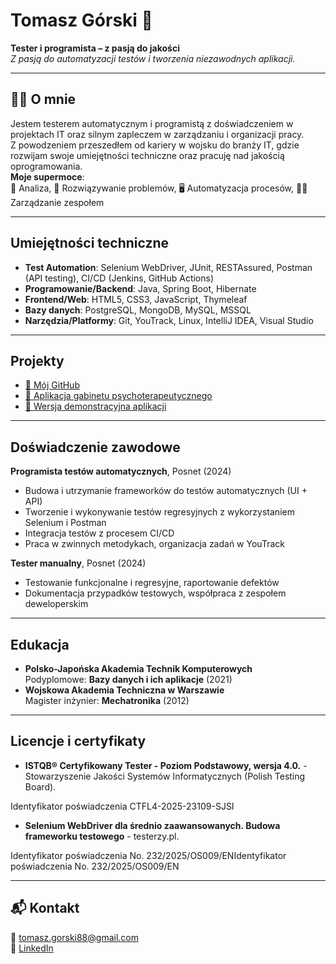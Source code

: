 # Tomasz Górski 🚀

**Tester i programista – z pasją do jakości**  
*Z pasją do automatyzacji testów i tworzenia niezawodnych aplikacji.*

---

## 🧑‍💻 O mnie
Jestem testerem automatycznym i programistą z doświadczeniem w projektach IT oraz silnym zapleczem w zarządzaniu i organizacji pracy.  
Z powodzeniem przeszedłem od kariery w wojsku do branży IT, gdzie rozwijam swoje umiejętności techniczne oraz pracuję nad jakością oprogramowania.  
**Moje supermoce**:  
🧠 Analiza, 🚀 Rozwiązywanie problemów, 🖥️ Automatyzacja procesów, 👨‍💼 Zarządzanie zespołem 

---

##  Umiejętności techniczne  
- **Test Automation**: Selenium WebDriver, JUnit, RESTAssured, Postman (API testing), CI/CD (Jenkins, GitHub Actions)  
- **Programowanie/Backend**: Java, Spring Boot, Hibernate  
- **Frontend/Web**: HTML5, CSS3, JavaScript, Thymeleaf  
- **Bazy danych**: PostgreSQL, MongoDB, MySQL, MSSQL  
- **Narzędzia/Platformy**: Git, YouTrack, Linux, IntelliJ IDEA, Visual Studio 
---

## Projekty
- [🔗 Mój GitHub](https://github.com/GoralTomaszGorski)
- [🏥 Aplikacja gabinetu psychoterapeutycznego](https://psychoterapia-krasnik.pl)
- [📱 Wersja demonstracyjna aplikacji](http://demo.psychoterapia-krasnik.pl)

---

##  Doświadczenie zawodowe  
**Programista testów automatycznych**, Posnet (2024)  
- Budowa i utrzymanie frameworków do testów automatycznych (UI + API)  
- Tworzenie i wykonywanie testów regresyjnych z wykorzystaniem Selenium i Postman  
- Integracja testów z procesem CI/CD  
- Praca w zwinnych metodykach, organizacja zadań w YouTrack  

**Tester manualny**, Posnet (2024)  
- Testowanie funkcjonalne i regresyjne, raportowanie defektów  
- Dokumentacja przypadków testowych, współpraca z zespołem deweloperskim  

---

## Edukacja
- **Polsko-Japońska Akademia Technik Komputerowych**  
  Podyplomowe: **Bazy danych i ich aplikacje** (2021)  
- **Wojskowa Akademia Techniczna w Warszawie**  
  Magister inżynier: **Mechatronika** (2012)

---

## Licencje i certyfikaty

- **ISTQB® Certyfikowany Tester - Poziom Podstawowy, wersja 4.0.** - Stowarzyszenie Jakości Systemów Informatycznych (Polish Testing Board).

Identyfikator poświadczenia CTFL4-2025-23109-SJSI

- **Selenium WebDriver dla średnio zaawansowanych. Budowa frameworku testowego** - testerzy.pl. 

Identyfikator poświadczenia No. 232/2025/OS009/ENIdentyfikator poświadczenia No. 232/2025/OS009/EN

---

## 📬 Kontakt
📧 [tomasz.gorski88@gmail.com](mailto:tomasz.gorski88@gmail.com)  
🔗 [LinkedIn](https://www.linkedin.com/in/tomasz-g%C3%B3rski-127132256/)
